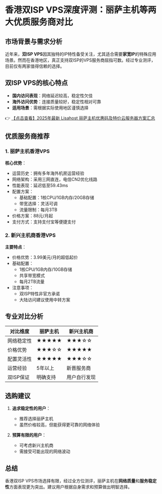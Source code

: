 # 香港双ISP VPS深度评测：丽萨主机等两大优质服务商对比

## 市场背景与需求分析

近年来，**双ISP VPS**因其独特的IP特性备受关注，尤其适合需要**家宽IP**的特殊应用场景。然而在香港地区，真正支持双ISP的VPS服务商屈指可数。经过专业测评，目前仅有两家值得信赖的选择。

## 双ISP VPS的核心特点

- **国内访问表现**：网络延迟较高，稳定性欠佳
- **海外访问优势**：连接质量较好，稳定性相对可靠
- **适用场景**：需根据实际使用地区谨慎选择

👉 [【点击查看】2025年最新 Lisahost 丽萨主机优惠码及特价云服务器方案汇总](https://bit.ly/lisazhuji)

## 优质服务商推荐

### 1. 丽萨主机香港VPS

**核心优势**：
- 运营历史：拥有多年海外机房运营经验
- 网络架构：采用三网直连，电信CN2优化线路
- 性能表现：延迟低至59.43ms
- 配置方案：
  - 基础配置：1核CPU/1GB内存/20GB存储
  - 带宽选择：灵活可调
  - 流量限制：每月3TB
- 价格方案：88元/月起
- 支付方式：支持支付宝等便捷支付

### 2. 新兴主机商香港VPS

**主要特点**：
- 价格优势：3.99美元/月的超低起价
- 基础配置：
  - 1核CPU/1GB内存/10GB存储
  - 共享带宽模式
  - 每月2TB流量
- 注意事项：
  - 双ISP特性非官方承诺
  - 大陆访问建议使用中转方案

## 专业对比分析

| 对比维度       | 丽萨主机               | 新兴主机商           |
|----------------|------------------------|----------------------|
| 网络稳定性     | ★★★★★                | ★★★☆☆              |
| 价格优势       | ★★★☆☆                | ★★★★★              |
| 配置灵活性     | ★★★★★                | ★★★☆☆              |
| 运营经验       | 5年以上               | 新晋服务商          |
| 双ISP保证      | 明确支持              | 用户自行发现        |

## 选购建议

1. **追求稳定性的用户**：
   - 推荐选择丽萨主机
   - 虽然价格较高，但能获得更可靠的网络体验

2. **预算有限的用户**：
   - 可考虑新兴主机商
   - 需接受可能出现的网络波动

## 总结

香港双ISP VPS市场选择有限，经过全方位测评，丽萨主机在**网络质量**和**服务稳定性**方面表现更为突出。建议用户根据自身需求和预算做出明智选择。